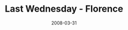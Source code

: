 ---
layout: media
category: media
title: "Last Wednesday - Florence"
date: 2008-03-31
description: ""
video: "https://s3.amazonaws.com/crossroadsvideomessages/082813 LW-Florence.mp4"
video-poster: "http://s3.amazonaws.com/crossroads-media/images/legacy/content/consumed-recapstill.jpg"
---